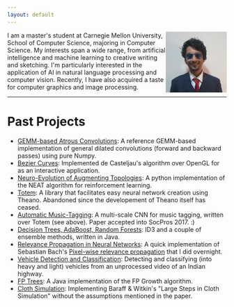 ```yaml
---
layout: default
---
```

<img style="float: right;" src="assets/images/ProfilePic.png" height="140" width="140">
I am a master's student at Carnegie Mellon University, School of Computer Science, majoring in Computer Science. My interests span a wide range, from artificial intelligence and machine learning to creative writing and sketching. I'm particularly interested in the application of AI in natural language processing and computer vision. Recently, I have also acquired a taste for computer graphics and image processing.

___

# Past Projects

* [GEMM-based Atrous Convolutions](https://github.com/many-facedgod/Numpy-GEMM-based-Atrous-CNN): A reference GEMM-based implementation of general dilated convolutions (forward and backward passes) using pure Numpy.
* [Bezier Curves](https://github.com/many-facedgod/Bezier-Drawing): Implemented de Casteljau's algorithm over OpenGL for as an interactive application.
* [Neuro-Evolution of Augmenting Topologies](https://github.com/many-facedgod/NEAT-RL): A python implementation of the NEAT algorithm for reinforcement learning.
* [Totem](https://github.com/many-facedgod/Totem): A library that facilitates easy neural network creation using Theano. Abandoned since the developement of Theano itself has ceased.
* [Automatic Music-Tagging](https://github.com/many-facedgod/Music-Tagger): A multi-scale CNN for music tagging, written over Totem (see above). Paper accepted into SocPros 2017. :)
* [Decision Trees, AdaBoost, Random Forests](https://github.com/many-facedgod/Decision-Trees): ID3 and a couple of ensemble methods, written in Java.
* [Relevance Propagation in Neural Networks](https://github.com/many-facedgod/Relevance-Prop): A quick implementation of Sebastian Bach's [Pixel-wise relevance propagation](https://www.ncbi.nlm.nih.gov/pmc/articles/PMC4498753/) that I did overnight.
* [Vehicle Detection and Classification](https://github.com/many-facedgod/Vehicle-Detection-and-Classification): Detecting and classifying (into heavy and light) vehicles from an unprocessed video of an Indian highway.
* [FP Trees](https://github.com/many-facedgod/FPTrees): A Java implementation of the FP Growth algorithm.
* [Cloth Simulation](https://github.com/many-facedgod/Energy-Based-Cloth-Simulation): Implementing Baraff & Witkin's "Large Steps in Cloth Simulation" without the assumptions mentioned in the paper.

